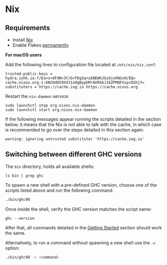 # Nix

## Requirements

- Install [Nix](https://nixos.org/download.html)
- Enable Flakes [permanently](https://nixos.wiki/wiki/Flakes#Permanent)

**For macOS users**

Add the following lines to configuration file located at `/etc/nix/nix.conf`:

```
trusted-public-keys = hydra.iohk.io:f/Ea+s+dFdN+3Y/G+FDgSq+a5NEWhJGzdjvKNGv0/EQ= cache.nixos.org-1:6NCHdD59X431o0gWypbMrAURkbJ16ZPMQFGspcDShjY=
substituters = https://cache.iog.io https://cache.nixos.org
```

Restart the `nix-daemon` service:

```
sudo launchctl stop org.nixos.nix-daemon
sudo launchctl start org.nixos.nix-daemon
```

If the following messages appear running the scripts detailed in the section
below, it means that the Nix is not able to talk with the cache, in which case
is recommended to go over the steps detailed in this section again:

```
warning: ignoring untrusted substituter 'https://cache.iog.io'
```

## Switching between different GHC versions

The `bin` directory, holds all available shells:

```
ls bin | grep ghc
```

To spawn a new shell with a pre-defined GHC version, choose one of the scripts
listed above and run the following command:

```sh
./bin/ghc90
```

Once inside the shell, verify the GHC version matches the script name:

```
ghc --version
```

After that, all commands detailed in the [Getting
Started](../README.md#getting-started) section should work the same.

Alternatively, to run a command without spawning a new shell use the `-c`
option:

```sh
./bin/ghc90 -c <command>
```
